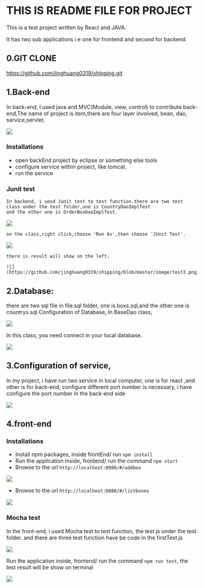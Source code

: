 THIS IS README FILE FOR PROJECT
=========================================

This is a test project written by React and JAVA.

It has two sub applications i.e one for frontend and second for backend.

## 0.GIT CLONE
https://github.com/jinghuang0319/shipping.git 

## 1.Back-end
In back-end, I used java and MVC(Module, view, control) to contribute back-end,The name of project is item,there are four layer involved, bean, dao, service,servlet.

![](https://github.com/jinghuang0319/shipping/blob/master/image/b1.png)

### Installations
   * open backEnd project by eclipse or something else tools
   * configure service within project, like tomcat.
   * run the service
   
### Junit test
    In backend, i uesd Junit test to test function.there are two test class under the test folder,one is CountryDaoImplTest
	and the other one is OrderBoxDaoImplTest.
	
   ![](https://github.com/jinghuang0319/shipping/blob/master/image/test1.png)
   
    on the class,right click,choose 'Run As',then choose 'JUnit Test'.
	
   ![](https://github.com/jinghuang0319/shipping/blob/master/image/test2.png)
	
	
	there is result will show on the left.
	
	![](https://github.com/jinghuang0319/shipping/blob/master/image/test3.png)
	   
## 2.Database:
there are two sql file in file.sql folder, one is boxs.sql,and the other one is countrys.sql
Configuration of Database, In BaseDao class,

![](https://github.com/jinghuang0319/shipping/blob/master/image/d72e1a0c82565b3c89a0793e8f7c089.png)

In this class, you need connect in your local database.

![](https://github.com/jinghuang0319/shipping/blob/master/image/880e4860ba89400e8be737c5a503483.png)

## 3.Configuration of service,
In my project, i have run two service in local computer, one is for react ,and other is for back-end, configure different port number is necessary, i have configure the port number in the back-end side

![](https://github.com/jinghuang0319/shipping/blob/master/image/9662b7e2c4ac57d897ac906d1440e39.png)

## 4.front-end

 ### Installations
   * Install npm packages, inside frontEnd/ run `npm install`
   * Run the application inside, frontend/ run the command `npm start`
   * Browse to the url `http://localhost:8080/#/addbox`
  
   ![]( https://github.com/jinghuang0319/shipping/blob/master/image/d0b7a44d6c6283bcca7a9b0093b8dbc.png)
   * Browse to the url `http://localhost:8080/#/listboxes`
   
   ![](https://github.com/jinghuang0319/shipping/blob/master/image/a607c9c0db17d888c52020ce53d5fee.png)


 ### Mocha test
   In the front-end, i used Mocha test to test function, the test js under the test folder. and there are three test function 
   have be code in the firstTest.js
   
   ![](https://github.com/jinghuang0319/shipping/blob/master/image/test4.png)
   
   Run the application inside, frontend/ run the command `npm run test`, the test result will be show on terminal 
   
   ![](https://github.com/jinghuang0319/shipping/blob/master/image/test5.png)
   